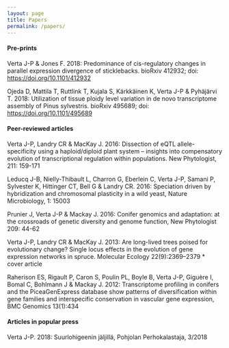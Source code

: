 ```yaml
---
layout: page
title: Papers
permalink: /papers/
---
```


#### Pre-prints

Verta J-P & Jones F. 2018: Predominance of cis-regulatory changes in parallel expression divergence of sticklebacks. bioRxiv 412932; doi: https://doi.org/10.1101/412932

Ojeda D, Mattila T, Ruttlink T, Kujala S, Kärkkäinen K, Verta J-P & Pyhäjärvi T. 2018: Utilization of tissue ploidy level variation in de novo transcriptome assembly of Pinus sylvestris. bioRxiv 495689; doi: https://doi.org/10.1101/495689

#### Peer-reviewed articles

Verta J-P, Landry CR & MacKay J. 2016: Dissection of eQTL allele-specificity using a haploid/diploid plant system – insights into compensatory evolution of transcriptional regulation within populations. New Phytologist, 211: 159-171

Leducq J-B, Nielly-Thibault L, Charron G, Eberlein C, Verta J-P, Samani P, Sylvester K, Hittinger CT, Bell G & Landry CR. 2016: Speciation driven by hybridization and chromosomal plasticity in a wild yeast, Nature Microbiology, 1: 15003

Prunier J, Verta J-P & Mackay J. 2016: Conifer genomics and adaptation: at the crossroads of genetic diversity and genome function, New Phytologist 209: 44-62

Verta J-P, Landry CR & MacKay J. 2013: Are long-lived trees poised for evolutionary change? Single locus effects in the evolution of gene expression networks in spruce. Molecular Ecology 22(9):2369–2379 * cover article

Raherison ES, Rigault P, Caron S, Poulin PL, Boyle B, Verta J-P, Giguère I, Bomal C, Bohlmann J & Mackay J. 2012: Transcriptome profiling in conifers and the PiceaGenExpress database show patterns of diversification within gene families and interspecific conservation in vascular gene expression, BMC Genomics 13(1):434

#### Articles in popular press

Verta J-P. 2018: Suurlohigeenin jäljillä, Pohjolan Perhokalastaja, 3/2018